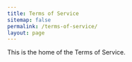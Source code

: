 ```yaml
---
title: Terms of Service
sitemap: false
permalink: /terms-of-service/
layout: page
---
```


This is the home of the Terms of Service.
